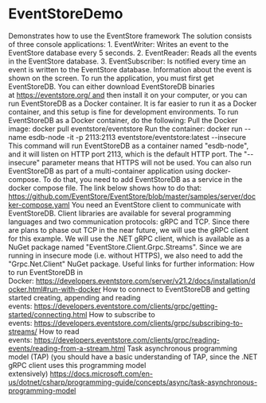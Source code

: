 # EventStoreDemo
Demonstrates how to use the EventStore framework
The solution consists of three console applications:
	1.	EventWriter: Writes an event to the EventStore database every 5 seconds.
	2.	EventReader: Reads all the events in the EventStore database.
	3.	EventSubscriber: Is notified every time an event is written to the EventStore database. Information about the event is shown on the screen.
To run the application, you must first get EventStoreDB. You can either download EventStoreDB binaries at https://eventstore.org/ and then install it on your computer, or you can run EventStoreDB as a Docker container. It is far easier to run it as a Docker container, and this setup is fine for development environments. To run EventStoreDB as a Docker container, do the following:
Pull the Docker image: docker pull eventstore/eventstore
Run the container: docker run --name esdb-node -it -p 2113:2113 eventstore/eventstore:latest --insecure
This command will run EventStoreDB as a container named "esdb-node", and it will listen on HTTP port 2113, which is the default HTTP port. The "--insecure" parameter means that HTTPS will not be used.
You can also run EventStoreDB as part of a multi-container application using docker-compose. To do that, you need to add EventStoreDB as a service in the docker compose file. The link below shows how to do that:
https://github.com/EventStore/EventStore/blob/master/samples/server/docker-compose.yaml
You need an EventStore client to communicate with EventStoreDB. Client libraries are available for several programming languages and two communication protocols: gRPC and TCP. Since there are plans to phase out TCP in the near future, we will use the gRPC client for this example.
We will use the .NET gRPC client, which is available as a NuGet package named "EventStore.Client.Grpc.Streams". Since we are running in insecure mode (i.e. without HTTPS), we also need to add the "Grpc.Net.Client" NuGet package.
Useful links for further information:
How to run EventStoreDB in Docker: https://developers.eventstore.com/server/v21.2/docs/installation/docker.html#run-with-docker
How to connect to EventStoreDB and getting started creating, appending and reading events: https://developers.eventstore.com/clients/grpc/getting-started/connecting.html
How to subscribe to events: https://developers.eventstore.com/clients/grpc/subscribing-to-streams/
How to read events: https://developers.eventstore.com/clients/grpc/reading-events/reading-from-a-stream.html
Task asynchronous programming model (TAP) (you should have a basic understanding of TAP, since the .NET gRPC client uses this programming model extensively) https://docs.microsoft.com/en-us/dotnet/csharp/programming-guide/concepts/async/task-asynchronous-programming-model
